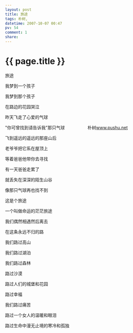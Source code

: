 ```yaml
---
layout: post
title: 旅途
tags: 朴树,
datetime: 2007-10-07 00:47
pv: 54
comment: 1
share: 
---
```


{{ page.title }}
================

 <p>旅途</p><p> </p><p>我梦到一个孩子<br /></p><p>我梦到那个孩子<br /></p><p>在路边的花园哭泣<br /></p><p>昨天飞走了心爱的气球<br /></p><p>&quot;你可曾找到请告诉我&quot;那只气球&nbsp;&nbsp;&nbsp;&nbsp;&nbsp;&nbsp;&nbsp;&nbsp;&nbsp;&nbsp;&nbsp;&nbsp;&nbsp;&nbsp;&nbsp;&nbsp;&nbsp;&nbsp; 朴树<a href="http://www.pushu.net">www.pushu.net</a></p><p>飞到遥远的遥远的那座山后<br /></p><p>老爷爷把它系在屋顶上<br /></p><p>等着爸爸他带你去寻找<br /></p><p>有一天爸爸走累了<br /></p><p>就丢失在深深的陌生山谷<br /></p><p>像那只气球再也找不到<br /></p><p>这是个旅途<br /></p><p>一个叫做命运的茫茫旅途<br /></p><p>我们偶然相遇然后离去<br /></p><p>在这条永远不归的路<br /></p><p>我们路过高山<br /></p><p>我们路过湖泊<br /></p><p>我们路过森林<br /></p><p>路过沙漠<br /></p><p>路过人们的城堡和花园<br /></p><p>路过幸福<br /></p><p>我们路过痛苦<br /></p><p>路过一个女人的温暖和眼泪<br /></p><p>路过生命中漫无止境的寒冷和孤独</p> 

